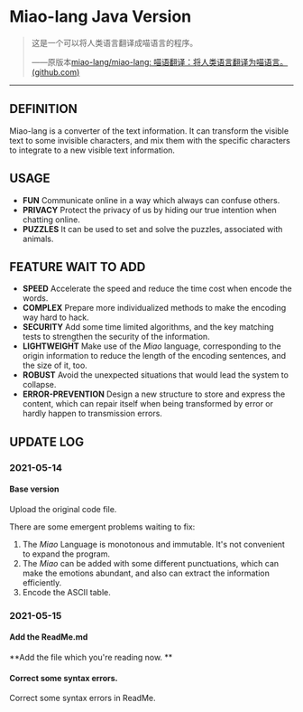 # Miao-lang  Java Version

> 这是一个可以将人类语言翻译成喵语言的程序。
>
> ——原版本[miao-lang/miao-lang: 喵语翻译：将人类语言翻译为喵语言。 (github.com)](https://github.com/miao-lang/miao-lang)

---

## DEFINITION

Miao-lang is a converter of the text information. It can transform the visible text to some invisible characters, and mix them with the specific characters to integrate to a new visible text information. 



## USAGE

- **FUN**  Communicate online in a way which always can confuse others. 
- **PRIVACY**  Protect the privacy of us by hiding our true intention when chatting online. 
- **PUZZLES** It can be used to set and solve the puzzles, associated with animals. 



## FEATURE WAIT TO ADD

- **SPEED**  Accelerate the speed and reduce the time cost when encode the words. 
- **COMPLEX**  Prepare more individualized methods to make the encoding way hard to hack. 
- **SECURITY**  Add some time limited algorithms, and the key matching tests to strengthen the security of the information. 
- **LIGHTWEIGHT** Make use of the *Miao* language, corresponding to the origin information to reduce the length of the encoding sentences, and the size of it, too. 
- **ROBUST**  Avoid the unexpected situations that would lead the system to collapse. 
- **ERROR-PREVENTION**  Design a new structure to store and express the content, which can repair itself when being transformed by error or hardly happen to transmission errors. 



## UPDATE LOG

### 2021-05-14

#### Base version

Upload the original code file.

There are some emergent problems waiting to fix: 

1. The *Miao* Language is monotonous and immutable. It's not convenient to expand the program. 
2. The *Miao* can be added with some different punctuations, which can make the emotions abundant, and also can extract the information efficiently.
3. Encode the ASCII table. 

### 2021-05-15

#### Add the ReadMe.md

**Add the file which you're reading now. **

#### Correct some syntax errors.

Correct some syntax errors in ReadMe.
